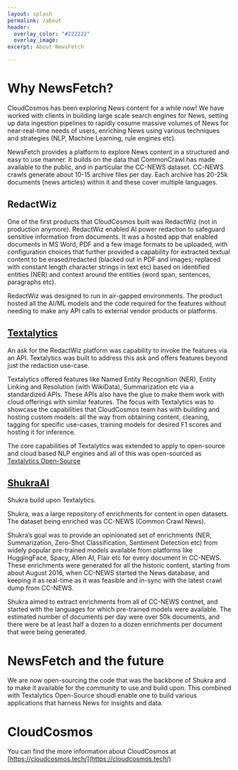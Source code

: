 ```yaml
---
layout: splash
permalink: /about
header:
  overlay_color: "#222222"
  overlay_image:
excerpt: About NewsFetch 

---
```


# Why NewsFetch?

CloudCosmos has been exploring News content for a while now! We have worked with clients in building large 
scale search engines for News, setting up data ingestion pipelines to rapidly cosume massive volumes of News 
for near-real-time needs of users, enriching News using various techniques and strategies (NLP, Machine Learning, 
rule engines etc).

NewsFetch provides a platform to explore News content in a structured and easy to use manner. It builds on the 
data that CommonCrawl has made available to the public, and in particular the CC-NEWS dataset. CC-NEWS crawls generate
about 10-15 archive files per day. Each archive has 20-25k documents (news articles) within it and these cover 
multiple languages. 

## RedactWiz

One of the first products that CloudCosmos built was RedactWiz (not in production anymore).
RedactWiz enabled AI power redaction to safeguard sensitive information from documents. It was a hosted 
app that enabled documents in MS Word, PDF and a few image formats to be uploaded, with configuration choices 
that further provided a capability for extracted textual content to be erased/redacted (blacked out in PDF 
and images; replaced with constant length character strings in text etc) based on identified entities (NER) and 
context around the entities (word span, sentences, paragraphs etc).

RedactWiz was designed to run in air-gapped environments. The product hosted all the AI/ML models and the code 
required for the features without needing to make any API calls to external vendor products or platforms.

## [Textalytics](https://www.textalytics.tech/)

An ask for the RedactWiz platform was capability to invoke the features via an API. Textalytics was built to 
address this ask and offers features beyond just the redaction use-case.

Textalytics offered features like Named Entity Recognition (NER), Entity Linking and Resolution (with WikiData), 
Summarization etc via a standardized APIs. These APIs also have the glue to make them work with cloud offerings 
with similar features. The focus with Textalytics was to showcase the capabilities that CloudCosmos team has with 
building and hosting custom models: all the way from obtaining content, cleaning, tagging for specific use-cases, 
training models for desired F1 scores and hosting it for inference.

The core capabilities of Textalytics was extended to apply to open-source and cloud based NLP engines and all of 
this was open-sourced as [Textalytics Open-Source](https://github.com/textalytics)

## [ShukraAI](https://www.shukra.ai/)

Shukra build upon Textalytics.

Shukra, was a large repository of enrichments for content in open datasets. The dataset being enriched was 
CC-NEWS (Common Crawl News).

Shukra’s goal was to provide an opinionated set of enrichments (NER, Summarization, Zero-Shot Classification, 
Sentiment Detection etc) from widely popular pre-trained models available from platforms like HuggingFace, Spacy, 
Allen AI, Flair etc for every document in CC-NEWS. These enrichments were generated for all the historic content, 
starting from about August 2016, when CC-NEWS started the News database, and keeping it as real-time as it was 
feasible and in-sync with the latest crawl dump from CC-NEWS.

Shukra aimed to extract enrichments from all of CC-NEWS contnet, and started with the languages for 
which pre-trained models were available. The estimated number of documents per day were over 50k documents, and 
there were be at least half a dozen to a dozen enrichments per document that were being generated.

# NewsFetch and the future

We are now open-sourcing the code that was the backbone of Shukra and to make it available for the community 
to use and build upon. This combined with Textalytics Open-Source shoudl enable one to build various applications 
that harness News for insights and data. 

# CloudCosmos

You can find the more information about CloudCosmos at [https://cloudcosmos.tech/](https://cloudcosmos.tech/)

